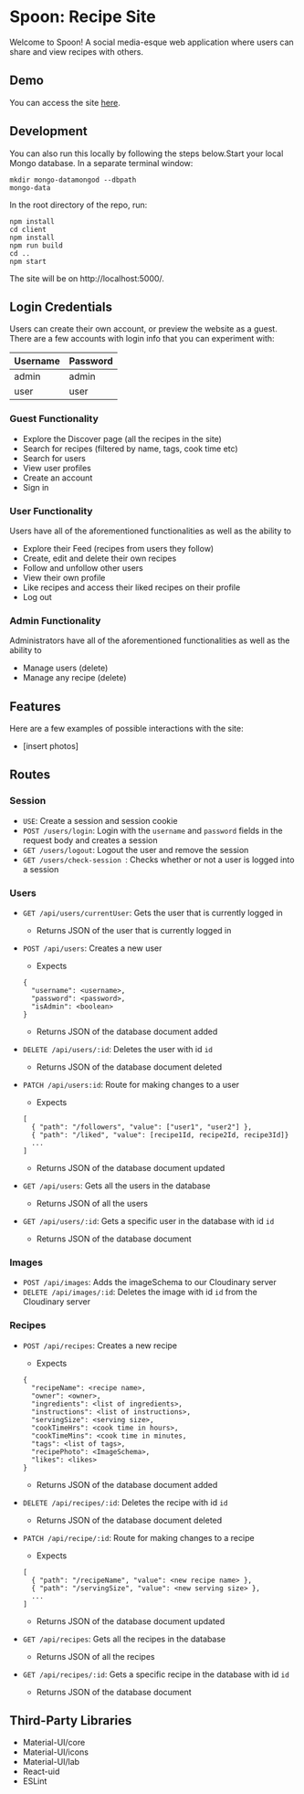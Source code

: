 # Spoon: Recipe Site

Welcome to Spoon! A social media-esque web application where users can share and view recipes with others. 

## Demo

You can access the site [here](https://our-heroku-url.herokuapp.com/).

## Development

You can also run this locally by following the steps below.Start your local Mongo database. In a separate terminal window:

```
mkdir mongo-datamongod --dbpath
mongo-data
```

In the root directory of the repo, run:

```
npm install
cd client
npm install
npm run build
cd ..
npm start
```

The site will be on http://localhost:5000/.

## Login Credentials

Users can create their own account, or preview the website as a guest. There are a few accounts with login info that you can experiment with:

| Username | Password |
| -------- | -------- |
| admin    | admin    |
| user     | user     |

### Guest Functionality

- Explore the Discover page (all the recipes in the site)
- Search for recipes (filtered by name, tags, cook time etc)
- Search for users
- View user profiles
- Create an account
- Sign in

### User Functionality

Users have all of the aforementioned functionalities as well as the ability to

- Explore their Feed (recipes from users they follow) 
- Create, edit and delete their own recipes
- Follow and unfollow other users
- View their own profile 
- Like recipes and access their liked recipes on their profile
- Log out

### Admin Functionality

Administrators have all of the aforementioned functionalities as well as the ability to

- Manage users (delete)
- Manage any recipe (delete)

## Features

Here are a few examples of possible interactions with the site:

- [insert photos]

## Routes

### Session

- `USE`: Create a session and session cookie
- `POST /users/login`:  Login with the `username` and `password` fields in the request body and creates a session
- `GET /users/logout`: Logout the user and remove the session
- `GET /users/check-session `: Checks whether or not a user is logged into a session

### Users

- `GET /api/users/currentUser`: Gets the user that is currently logged in

  - Returns JSON of the user that is currently logged in

- `POST /api/users`: Creates a new user

  - Expects 

  ```
  {
    "username": <username>,
    "password": <password>,
    "isAdmin": <boolean>
  }
  ```

  - Returns JSON of the database document added

- `DELETE /api/users/:id`: Deletes the user with id `id`

  - Returns JSON of the database document deleted

- `PATCH /api/users:id`: Route for making changes to a user

  - Expects

  ```
  [
    { "path": "/followers", "value": ["user1", "user2"] },
    { "path": "/liked", "value": [recipe1Id, recipe2Id, recipe3Id]}
    ...
  ]
  ```

  - Returns JSON of the database document updated

- `GET /api/users`: Gets all the users in the database

  - Returns JSON of all the users

- `GET /api/users/:id`: Gets a specific user in the database with id `id`

  - Returns JSON of the database document

### Images

- `POST /api/images`: Adds the imageSchema to our Cloudinary server
- `DELETE /api/images/:id`: Deletes the image with id `id` from the Cloudinary server

### Recipes

- `POST /api/recipes`: Creates a new recipe

  - Expects 

  ```
  {
    "recipeName": <recipe name>,
    "owner": <owner>,
    "ingredients": <list of ingredients>,
    "instructions": <list of instructions>,
    "servingSize": <serving size>,
    "cookTimeHrs": <cook time in hours>,
    "cookTimeMins": <cook time in minutes,
    "tags": <list of tags>,
    "recipePhoto": <ImageSchema>,
    "likes": <likes>
  }
  ```

  - Returns JSON of the database document added

- `DELETE /api/recipes/:id`: Deletes the recipe with id `id`

  - Returns JSON of the database document deleted

- `PATCH /api/recipe/:id`: Route for making changes to a recipe

  - Expects

  ```
  [
    { "path": "/recipeName", "value": <new recipe name> },
    { "path": "/servingSize", "value": <new serving size> },
    ...
  ]
  ```

  - Returns JSON of the database document updated

- `GET /api/recipes`: Gets all the recipes in the database

  - Returns JSON of all the recipes

- `GET /api/recipes/:id`: Gets a specific recipe in the database with id `id`

  - Returns JSON of the database document

## Third-Party Libraries

- Material-UI/core
- Material-UI/icons
- Material-UI/lab
- React-uid
- ESLint
